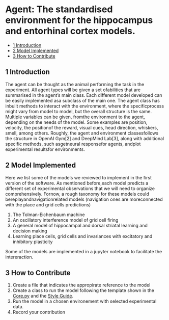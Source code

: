 # Agent: The  standardised environment for the hippocampus and entorhinal cortex models.


* [1 Introduction](#1-Introduction)
* [2 Model Implemented  ](#2-ModelImplemented )
* [3 How to Contribute](#5-HowtoContribute)

## 1 Introduction

The agent can be thought as the animal performing the task in the experiment.  All agent types will be given a set ofabilities that are summarised in the agent’s main class.  Each different model developed can be easily implemented asa subclass of the main one.  The agent class has inbuilt methods to interact with the environment, where the specificprocess might vary from model to model, but the overall structure is the same.  Multiple variables can be given, fromthe environment to the agent, depending on the needs of the model. Some examples are position, velocity, the positionof the reward, visual cues, head direction, whiskers, smell, among others.  Roughly, the agent and environment classesfollows the structure in OpenAI Gym[2] and DeepMind Lab[3], along with additional specific methods, such asgetneural responsefor agents, andplot experimental resultsfor environments.


## 2 Model Implemented 

Here we list some of the models we reviewed to implement in the first version of the software.  As mentioned before,each model predicts a different set of experimental observations that we will need to organize comprehensively.  Fornow, a rough taxonomy for these models could bereplayandnavigationrelated models (navigation ones are moreconnected with the place and grid cells predictions)

1. The Tolman-Eichenbaum machine 
2. An oscillatory interference model of grid cell firing 
3. A general model of hippocampal and dorsal striatal learning and decision making 
4. Learning place cells, grid cells and invariances with excitatory and inhibitory plasticity

Some of the models are implemented in a jupyter notebook to facilitate the intereraction.

## 3 How to Contribute


1. Create a file that indicates the appropirate reference to the model
2. Create a class to run the model following the template shown in the [Core.py](https://github.com/ClementineDomine/EHC_model_comparison/blob/main/models/core.py) and the [Style Guide](https://github.com/ClementineDomine/EHC_model_comparison/tree/main/Documents).
4. Run the model in a chosen environement with selected experimental data.  
5. Record your contribution


